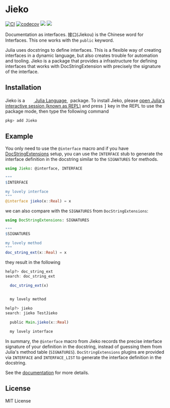 # Jieko

[![CI](https://github.com/Roger-luo/Jieko.jl/actions/workflows/CI.yml/badge.svg)](https://github.com/Roger-luo/Jieko.jl/actions/workflows/CI.yml)
[![codecov](https://codecov.io/gh/Roger-luo/Jieko.jl/graph/badge.svg?token=8EIbN4OPo2)](https://codecov.io/gh/Roger-luo/Jieko.jl)
[![][docs-stable-img]][docs-stable-url]
[![][docs-dev-img]][docs-dev-url]

Documentation as interfaces. 接口(Jiekou) is the Chinese word for Interfaces. This one works with the `public` keyword.

Julia uses docstrings to define interfaces. This is a flexible way of creating interfaces in a dynamic language, but also creates trouble for automation and tooling. Jieko is a package that provides a infrastructure for defining interfaces that works with DocStringExtension with precisely the signature of the interface.

## Installation

<p>
Jieko is a &nbsp;
    <a href="https://julialang.org">
        <img src="https://raw.githubusercontent.com/JuliaLang/julia-logo-graphics/master/images/julia.ico" width="16em">
        Julia Language
    </a>
    &nbsp; package. To install Jieko,
    please <a href="https://docs.julialang.org/en/v1/manual/getting-started/">open
    Julia's interactive session (known as REPL)</a> and press <kbd>]</kbd>
    key in the REPL to use the package mode, then type the following command
</p>

```julia
pkg> add Jieko
```

## Example

You only need to use the `@interface` macro and if you have [DocStringExtensions](https://github.com/JuliaDocs/DocStringExtensions.jl) setup, you can use the `INTERFACE` stub to generate the interface definition in the docstring similar to the `SIGNATURES` for methods.

```julia
using Jieko: @interface, INTERFACE

"""
$INTERFACE

my lovely interface
"""
@interface jieko(x::Real) = x
```

we can also compare with the `SIGNATURES` from `DocStringExtensions`:

```julia
using DocStringExtensions: SIGNATURES

"""
$SIGNATURES

my lovely method
"""
doc_string_ext(x::Real) = x
```

they result in the following

```julia
help?> doc_string_ext
search: doc_string_ext

  doc_string_ext(x)
  

  my lovely method

help?> jieko
search: jieko TestJieko

  public Main.jieko(x::Real)

  my lovely interface
```

In summary, the `@interface` macro from Jieko records the precise interface signature of your definition in the docstring, instead of guessing them from Julia's method table (`SIGNATURES`). `DocStringExtensions` plugins are provided via `INTERFACE` and `INTERFACE_LIST` to generate the interface definition in the docstring.

See the [documentation](https://Roger-luo.github.io/Jieko.jl/dev/) for more details.

## License

MIT License

[docs-dev-img]: https://img.shields.io/badge/docs-dev-blue.svg
[docs-dev-url]: https://Roger-luo.github.io/Jieko.jl/dev/
[docs-stable-img]: https://img.shields.io/badge/docs-stable-blue.svg
[docs-stable-url]: https://Roger-luo.github.io/Jieko.jl/stable
